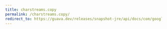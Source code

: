```yaml
---
title: charstreams.copy
permalink: /charstreams.copy/
redirect_to: https://guava.dev/releases/snapshot-jre/api/docs/com/google/common/io/CharStreams.html#copy-java.lang.Readable-java.lang.Appendable-
---
```

